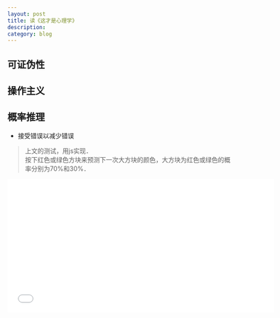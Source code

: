 ```yaml
---
layout: post
title: 读《这才是心理学》
description: 
category: blog
---
```

## 可证伪性

## 操作主义

## 概率推理
* 接受错误以减少错误
>上文的测试，用js实现．  
按下红色或绿色方块来预测下一次大方块的颜色，大方块为红色或绿色的概率分别为70%和30%．  

<iframe src="{{site.url}}/html/red_blue_game.html" marginwidth=30px frameborder="0" scrolling="no" height="300px" width="600px">&nbsp;</iframe>
